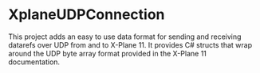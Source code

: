 # XplaneUDPConnection
This project adds an easy to use data format for sending and receiving datarefs over UDP from and to X-Plane 11. It provides C# structs that wrap around the UDP byte array format provided in the X-Plane 11 documentation. 
